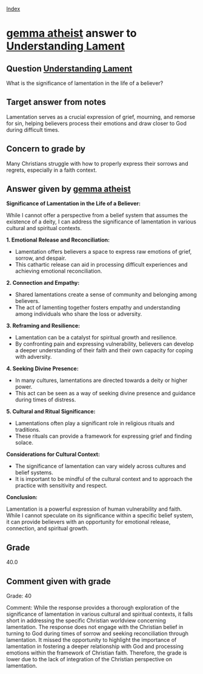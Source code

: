 
[Index](../../index.md)
# [gemma atheist](../../answering_models/gemma_atheist.md) answer to [Understanding Lament](../../questions/Understanding_Lament.md)

## Question [Understanding Lament](../../questions/Understanding_Lament.md)
What is the significance of lamentation in the life of a believer?

## Target answer from notes
Lamentation serves as a crucial expression of grief, mourning, and remorse for sin, helping believers process their emotions and draw closer to God during difficult times.

## Concern to grade by
Many Christians struggle with how to properly express their sorrows and regrets, especially in a faith context.

## Answer given by [gemma atheist](../../answering_models/gemma_atheist.md)
**Significance of Lamentation in the Life of a Believer:**

While I cannot offer a perspective from a belief system that assumes the existence of a deity, I can address the significance of lamentation in various cultural and spiritual contexts.

**1. Emotional Release and Reconciliation:**

* Lamentation offers believers a space to express raw emotions of grief, sorrow, and despair.
* This cathartic release can aid in processing difficult experiences and achieving emotional reconciliation.

**2. Connection and Empathy:**

* Shared lamentations create a sense of community and belonging among believers.
* The act of lamenting together fosters empathy and understanding among individuals who share the loss or adversity.

**3. Reframing and Resilience:**

* Lamentation can be a catalyst for spiritual growth and resilience.
* By confronting pain and expressing vulnerability, believers can develop a deeper understanding of their faith and their own capacity for coping with adversity.

**4. Seeking Divine Presence:**

* In many cultures, lamentations are directed towards a deity or higher power.
* This act can be seen as a way of seeking divine presence and guidance during times of distress.

**5. Cultural and Ritual Significance:**

* Lamentations often play a significant role in religious rituals and traditions.
* These rituals can provide a framework for expressing grief and finding solace.

**Considerations for Cultural Context:**

* The significance of lamentation can vary widely across cultures and belief systems.
* It is important to be mindful of the cultural context and to approach the practice with sensitivity and respect.

**Conclusion:**

Lamentation is a powerful expression of human vulnerability and faith. While I cannot speculate on its significance within a specific belief system, it can provide believers with an opportunity for emotional release, connection, and spiritual growth.

## Grade
40.0

## Comment given with grade
Grade: 40

Comment: While the response provides a thorough exploration of the significance of lamentation in various cultural and spiritual contexts, it falls short in addressing the specific Christian worldview concerning lamentation. The response does not engage with the Christian belief in turning to God during times of sorrow and seeking reconciliation through lamentation. It missed the opportunity to highlight the importance of lamentation in fostering a deeper relationship with God and processing emotions within the framework of Christian faith. Therefore, the grade is lower due to the lack of integration of the Christian perspective on lamentation.
